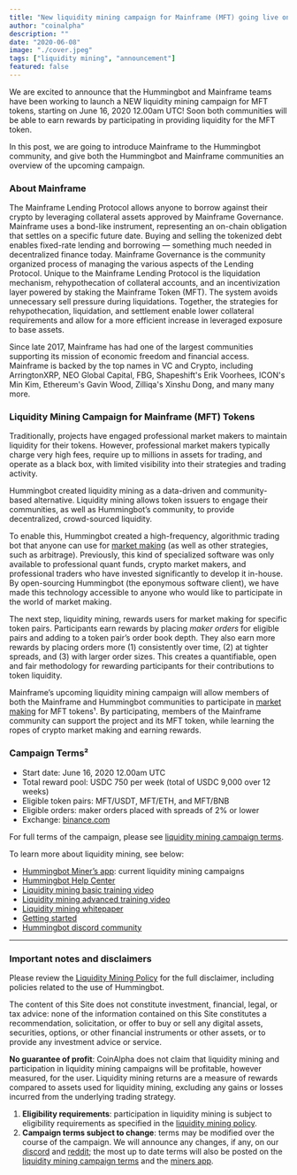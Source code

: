 ```yaml
---
title: "New liquidity mining campaign for Mainframe (MFT) going live on June 16, 2020!"
author: "coinalpha"
description: ""
date: "2020-06-08"
image: "./cover.jpeg"
tags: ["liquidity mining", "announcement"]
featured: false
---
```


We are excited to announce that the Hummingbot and Mainframe teams have been working to launch a NEW liquidity mining campaign for MFT tokens, starting on June 16, 2020 12.00am UTC! Soon both communities will be able to earn rewards by participating in providing liquidity for the MFT token.

In this post, we are going to introduce Mainframe to the Hummingbot community, and give both the Hummingbot and Mainframe communities an overview of the upcoming campaign.

### About Mainframe

The Mainframe Lending Protocol allows anyone to borrow against their crypto by leveraging collateral assets approved by Mainframe Governance. Mainframe uses a bond-like instrument, representing an on-chain obligation that settles on a specific future date. Buying and selling the tokenized debt enables fixed-rate lending and borrowing — something much needed in decentralized finance today. Mainframe Governance is the community organized process of managing the various aspects of the Lending Protocol. Unique to the Mainframe Lending Protocol is the liquidation mechanism, rehypothecation of collateral accounts, and an incentivization layer powered by staking the Mainframe Token (MFT). The system avoids unnecessary sell pressure during liquidations. Together, the strategies for rehypothecation, liquidation, and settlement enable lower collateral requirements and allow for a more efficient increase in leveraged exposure to base assets.

Since late 2017, Mainframe has had one of the largest communities supporting its mission of economic freedom and financial access. Mainframe is backed by the top names in VC and Crypto, including ArringtonXRP, NEO Global Capital, FBG, Shapeshift's Erik Voorhees, ICON's Min Kim, Ethereum's Gavin Wood, Zilliqa's Xinshu Dong, and many many more.

### Liquidity Mining Campaign for Mainframe (MFT) Tokens

Traditionally, projects have engaged professional market makers to maintain liquidity for their tokens. However, professional market makers typically charge very high fees, require up to millions in assets for trading, and operate as a black box, with limited visibility into their strategies and trading activity.

Hummingbot created liquidity mining as a data-driven and community-based alternative.  Liquidity mining allows token issuers to engage their communities, as well as Hummingbot’s community, to provide decentralized, crowd-sourced liquidity.

To enable this, Hummingbot created a high-frequency, algorithmic trading bot that anyone can use for [market making](https://docs.hummingbot.io/resources/faq/#what-is-market-making) (as well as other strategies, such as arbitrage).  Previously, this kind of specialized software was only available to professional quant funds, crypto market makers, and professional traders who have invested significantly to develop it in-house.  By open-sourcing Hummingbot (the eponymous software client), we have made this technology accessible to anyone who would like to participate in the world of market making.

The next step, liquidity mining, rewards users for market making for specific token pairs.  Participants earn rewards by placing *maker orders* for eligible pairs and adding to a token pair’s order book depth.  They also earn more rewards by placing orders more (1) consistently over time, (2) at tighter spreads, and (3) with larger order sizes.  This creates a quantifiable, open and fair methodology for rewarding participants for their contributions to token liquidity.

Mainframe’s upcoming liquidity mining campaign will allow members of both the Mainframe and Hummingbot communities to participate in [market making](https://docs.hummingbot.io/resources/faq/#what-is-market-making) for MFT tokens¹.  By participating, members of the Mainframe community can support the project and its MFT token, while learning the ropes of crypto market making and earning rewards.  

### Campaign Terms²

- Start date: June 16, 2020 12.00am UTC
- Total reward pool: USDC 750 per week (total of USDC 9,000 over 12 weeks)
- Eligible token pairs: MFT/USDT, MFT/ETH, and MFT/BNB
- Eligible orders: maker orders placed with spreads of 2% or lower
- Exchange: [binance.com](https://www.binance.com/en/register?ref=FQQNNGCD)

For full terms of the campaign, please see [liquidity mining campaign terms](https://docs.hummingbot.io/miner/liquidity-mining/current-rewards&terms/#current-campaign-terms).



To learn more about liquidity mining, see below:
- [Hummingbot Miner’s app](https://miners.hummingbot.io): current liquidity mining campaigns
- [Hummingbot Help Center](https://hummingbot.zendesk.com/hc/en-us)
- [Liquidity mining basic training video](https://www.youtube.com/watch?v=QksultmszQM)
- [Liquidity mining advanced training video](https://youtu.be/0I-M_k0mVf8)
- [Liquidity mining whitepaper](https://bit.ly/liquiditymining)
- [Getting started](https://hummingbot.io/academy/quickstart/)
- [Hummingbot discord community](https://discord.hummingbot.io)

---

### Important notes and disclaimers

Please review the [Liquidity Mining Policy](/liquidity-mining-policy/) for the full disclaimer, including policies related to the use of Hummingbot.

The content of this Site does not constitute investment, financial, legal, or tax advice: none of the information contained on this Site constitutes a recommendation, solicitation, or offer to buy or sell any digital assets, securities, options, or other financial instruments or other assets, or to provide any investment advice or service.

**No guarantee of profit**: CoinAlpha does not claim that liquidity mining and participation in liquidity mining campaigns will be profitable, however measured, for the user.  Liquidity mining returns are a measure of rewards compared to assets used for liquidity mining, excluding any gains or losses incurred from the underlying trading strategy.

1. **Eligibility requirements**: participation in liquidity mining is subject to eligibility requirements as specified in the [liquidity mining policy](https://hummingbot.io/liquidity-mining-policy/).
2. **Campaign terms subject to change**: terms may be modified over the course of the campaign. We will announce any changes, if any, on our [discord](https://discord.hummingbot.io) and [reddit](https://www.reddit.com/r/Hummingbot/); the most up to date terms will also be posted on the [liquidity mining campaign terms](https://docs.hummingbot.io/miner/liquidity-mining/current-rewards&terms/#current-campaign-terms) and the [miners app](https://miners.hummingbot.io).
